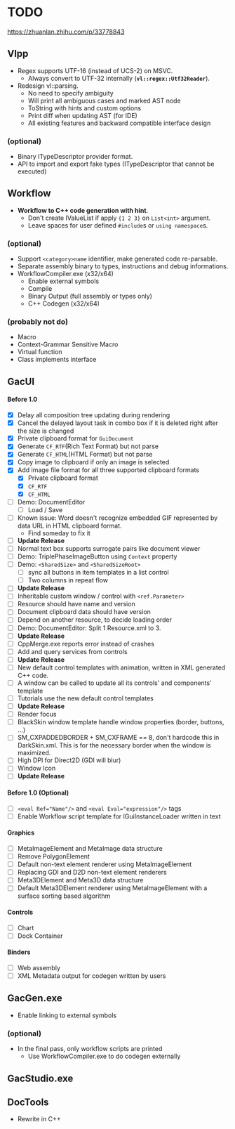 # TODO

https://zhuanlan.zhihu.com/p/33778843

## Vlpp

* Regex supports UTF-16 (instead of UCS-2) on MSVC.
  * Always convert to UTF-32 internally (**`vl::regex::Utf32Reader`**).
* Redesign vl::parsing.
  * No need to specify ambiguity
  * Will print all ambiguous cases and marked AST node
  * ToString with hints and custom options
  * Print diff when updating AST (for IDE)
  * All existing features and backward compatible interface design

### (optional)

* Binary ITypeDescriptor provider format.
* API to import and export fake types (ITypeDescriptor that cannot be executed)

## Workflow

* **Workflow to C++ code generation with hint**.
  * Don't create IValueList if apply `{1 2 3}` on `List<int>` argument.
  * Leave spaces for user defined `#include`s or `using namespace`s.

### (optional)

* Support `<category>name` identifier, make generated code re-parsable.
* Separate assembly binary to types, instructions and debug informations.
* WorkflowCompiler.exe (x32/x64)
  * Enable external symbols
  * Compile
  * Binary Output (full assembly or types only)
  * C++ Codegen (x32/x64)

### (probably not do)

* Macro
* Context-Grammar Sensitive Macro
* Virtual function
* Class implements interface

## GacUI

#### Before 1.0
- [x] Delay all composition tree updating during rendering
- [x] Cancel the delayed layout task in combo box if it is deleted right after the size is changed
- [x] Private clipboard format for `GuiDocument`
- [x] Generate `CF_RTF`(Rich Text Format) but not parse
- [x] Generate `CF_HTML`(HTML Format) but not parse
- [x] Copy image to clipboard if only an image is selected
- [x] Add image file format for all three supported clipboard formats
  - [x] Private clipboard format
  - [x] `CF_RTF`
  - [x] `CF_HTML`
- [ ] Demo: DocumentEditor
  - [ ] Load / Save
- [ ] Known issue: Word doesn't recognize embedded GIF represented by data URL in HTML clipboard format.
  - Find someday to fix it
- [ ] **Update Release**
- [ ] Normal text box supports surrogate pairs like document viewer
- [ ] Demo: TriplePhaseImageButton using `Context` property
- [ ] Demo: `<SharedSize>` and `<SharedSizeRoot>`
  - [ ] sync all buttons in item templates in a list control
  - [ ] Two columns in repeat flow
- [ ] **Update Release**
- [ ] Inheritable custom window / control with `<ref.Parameter>`
- [ ] Resource should have name and version
- [ ] Document clipboard data should have version
- [ ] Depend on another resource, to decide loading order
- [ ] Demo: DocumentEditor: Split 1 Resource.xml to 3.
- [ ] **Update Release**
- [ ] CppMerge.exe reports error instead of crashes
- [ ] Add and query services from controls
- [ ] **Update Release**
- [ ] New default control templates with animation, written in XML generated C++ code.
- [ ] A window can be called to update all its controls' and components' template
- [ ] Tutorials use the new default control templates
- [ ] **Update Release**
- [ ] Render focus
- [ ] BlackSkin window template handle window properties (border, buttons, ...)
- [ ] SM_CXPADDEDBORDER + SM_CXFRAME == 8, don't hardcode this in DarkSkin.xml. This is for the necessary border when the window is maximized.
- [ ] High DPI for Direct2D (GDI will blur)
- [ ] Window Icon
- [ ] **Update Release**

#### Before 1.0 (Optional)
- [ ] `<eval Ref="Name"/>` and `<eval Eval="expression"/>` tags
- [ ] Enable Workflow script template for IGuiInstanceLoader written in text

#### Graphics
- [ ] MetaImageElement and MetaImage data structure
- [ ] Remove PolygonElement
- [ ] Default non-text element renderer using MetaImageElement
- [ ] Replacing GDI and D2D non-text element renderers
- [ ] Meta3DElement and Meta3D data structure
- [ ] Default Meta3DElement renderer using MetaImageElement with a surface sorting based algorithm

#### Controls
- [ ] Chart
- [ ] Dock Container

#### Binders
- [ ] Web assembly
- [ ] XML Metadata output for codegen written by users

## GacGen.exe

* Enable linking to external symbols

### (optional)

* In the final pass, only workflow scripts are printed
  * Use WorkflowCompiler.exe to do codegen externally

## GacStudio.exe

## DocTools

* Rewrite in C++
